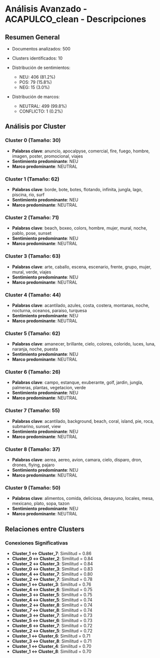# Análisis Avanzado - ACAPULCO_clean - Descripciones

## Resumen General

- Documentos analizados: 500
- Clusters identificados: 10
- Distribución de sentimientos:
  - NEU: 406 (81.2%)
  - POS: 79 (15.8%)
  - NEG: 15 (3.0%)

- Distribución de marcos:
  - NEUTRAL: 499 (99.8%)
  - CONFLICTO: 1 (0.2%)

## Análisis por Cluster

### Cluster 0 (Tamaño: 30)
- **Palabras clave**: anuncio, apocalpyse, comercial, fire, fuego, hombre, imagen, poster, promocional, viajes
- **Sentimiento predominante**: NEU
- **Marco predominante**: NEUTRAL

### Cluster 1 (Tamaño: 62)
- **Palabras clave**: borde, bote, botes, flotando, infinita, jungla, lago, piscina, rio, surf
- **Sentimiento predominante**: NEU
- **Marco predominante**: NEUTRAL

### Cluster 2 (Tamaño: 71)
- **Palabras clave**: beach, boxeo, colors, hombre, mujer, mural, noche, pablo, pose, sunset
- **Sentimiento predominante**: NEU
- **Marco predominante**: NEUTRAL

### Cluster 3 (Tamaño: 63)
- **Palabras clave**: arte, caballo, escena, escenario, frente, grupo, mujer, mural, verde, viajes
- **Sentimiento predominante**: NEU
- **Marco predominante**: NEUTRAL

### Cluster 4 (Tamaño: 44)
- **Palabras clave**: acantilado, azules, costa, costera, montanas, noche, nocturna, oceanos, paraiso, turquesa
- **Sentimiento predominante**: NEU
- **Marco predominante**: NEUTRAL

### Cluster 5 (Tamaño: 62)
- **Palabras clave**: amanecer, brillante, cielo, colores, colorido, luces, luna, naranja, noche, puesta
- **Sentimiento predominante**: NEU
- **Marco predominante**: NEUTRAL

### Cluster 6 (Tamaño: 26)
- **Palabras clave**: campo, estanque, exuberante, golf, jardin, jungla, palmeras, plantas, vegetacion, verde
- **Sentimiento predominante**: NEU
- **Marco predominante**: NEUTRAL

### Cluster 7 (Tamaño: 55)
- **Palabras clave**: acantilado, background, beach, coral, island, pie, roca, submarino, sunset, view
- **Sentimiento predominante**: NEU
- **Marco predominante**: NEUTRAL

### Cluster 8 (Tamaño: 37)
- **Palabras clave**: aerea, aereo, avion, camara, cielo, disparo, dron, drones, flying, pajaro
- **Sentimiento predominante**: NEU
- **Marco predominante**: NEUTRAL

### Cluster 9 (Tamaño: 50)
- **Palabras clave**: alimentos, comida, deliciosa, desayuno, locales, mesa, mexicano, plato, sopa, tazon
- **Sentimiento predominante**: NEU
- **Marco predominante**: NEUTRAL

## Relaciones entre Clusters

### Conexiones Significativas
- **Cluster_1 ↔ Cluster_7**: Similitud = 0.86
- **Cluster_0 ↔ Cluster_2**: Similitud = 0.84
- **Cluster_2 ↔ Cluster_3**: Similitud = 0.84
- **Cluster_0 ↔ Cluster_3**: Similitud = 0.83
- **Cluster_4 ↔ Cluster_7**: Similitud = 0.80
- **Cluster_2 ↔ Cluster_7**: Similitud = 0.78
- **Cluster_1 ↔ Cluster_3**: Similitud = 0.76
- **Cluster_4 ↔ Cluster_6**: Similitud = 0.75
- **Cluster_3 ↔ Cluster_5**: Similitud = 0.75
- **Cluster_4 ↔ Cluster_5**: Similitud = 0.74
- **Cluster_2 ↔ Cluster_8**: Similitud = 0.74
- **Cluster_7 ↔ Cluster_8**: Similitud = 0.74
- **Cluster_3 ↔ Cluster_7**: Similitud = 0.73
- **Cluster_5 ↔ Cluster_6**: Similitud = 0.73
- **Cluster_6 ↔ Cluster_7**: Similitud = 0.72
- **Cluster_2 ↔ Cluster_5**: Similitud = 0.72
- **Cluster_1 ↔ Cluster_6**: Similitud = 0.71
- **Cluster_3 ↔ Cluster_8**: Similitud = 0.71
- **Cluster_1 ↔ Cluster_4**: Similitud = 0.70
- **Cluster_1 ↔ Cluster_8**: Similitud = 0.70
